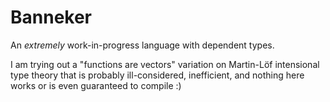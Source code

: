 # Banneker

An *extremely* work-in-progress language with dependent types.

I am trying out a "functions are vectors" variation on Martin-Löf intensional type theory that is probably ill-considered, inefficient, and nothing here works or is even guaranteed to compile :)